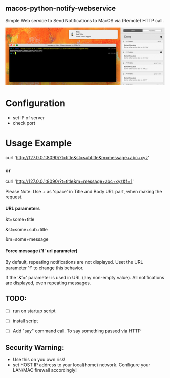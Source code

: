 ## macos-python-notify-webservice

Simple Web service to Send Notifications to MacOS via (Remote) HTTP call.


![Demo](https://raw.githubusercontent.com/ggtd/macos-python-notify-webservice/master/README.images/notifiy_demo_curl_1.jpg "Demo")


# Configuration
- set IP of server
- check port

# Usage Example

curl 'http://127.0.0.1:8090/?t=title&st=subtitle&m=message+abc+xyz'

### or

curl 'http://127.0.0.1:8090/?t=title&m=message+abc+xyz&f=1'

Please Note: Use + as 'space' in Title and Body URL part, when making the request.

#### URL parameters
&t=some+title

&st=some+sub+title

&m=some+message

#### Force message ('f' url parameter)
By default, repeating notifications are not displayed. Uset the URL parameter 'f' to change this behavior.

If the '&f=' parameter is used in URL (any non-empty value). All notifications are displayed, even repeating messages.


## TODO:
- [ ] run on startup script
- [ ] install script
- [ ] Add "say" command call. To say something passed via HTTP


## Security Warning:
- Use this on you own risk!
- set HOST IP address to your local(home) network. Configure your LAN/MAC firewall accordingly!

